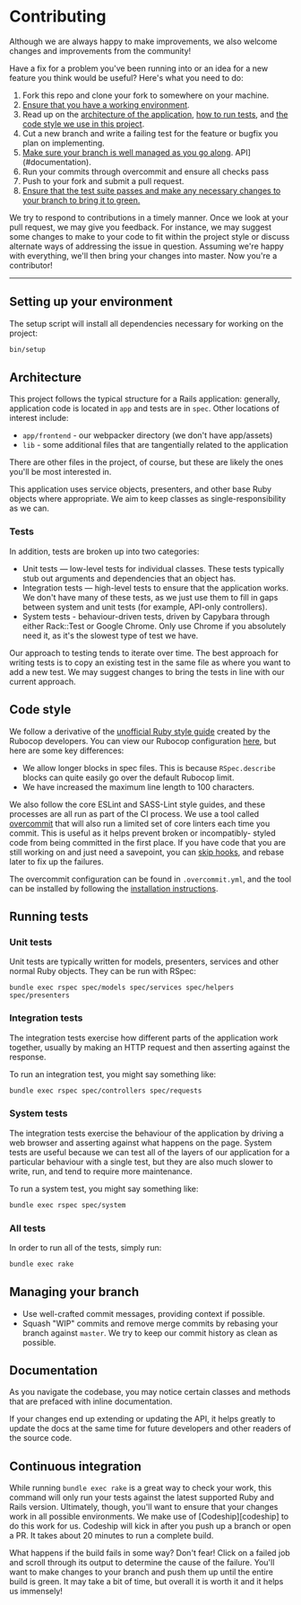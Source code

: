 # Contributing

Although we are always happy to make improvements, we also
welcome changes and improvements from the community!

Have a fix for a problem you've been running into or an idea for a new feature
you think would be useful? Here's what you need to do:

1. Fork this repo and clone your fork to somewhere on your machine.
1. [Ensure that you have a working environment](#setting-up-your-environment).
1. Read up on the [architecture of the application](#architecture), [how to run
   tests](#running-tests), and [the code style we use in this
   project](#code-style).
1. Cut a new branch and write a failing test for the feature or bugfix you plan
   on implementing.
1. [Make sure your branch is well managed as you go
   along](#managing-your-branch).
   API](#documentation).
1. Run your commits through overcommit and ensure all checks pass
1. Push to your fork and submit a pull request.
1. [Ensure that the test suite passes and make any necessary changes
   to your branch to bring it to green.](#continuous-integration)

We try to respond to contributions in a timely manner. Once we look at your pull request,
we may give you feedback. For instance, we may suggest some changes to make to
your code to fit within the project style or discuss alternate ways of addressing
the issue in question. Assuming we're happy with everything, we'll then bring your
changes into master. Now you're a contributor!

---

## Setting up your environment

The setup script will install all dependencies necessary for working on the
project:

```bash
bin/setup
```

## Architecture

This project follows the typical structure for a Rails application: generally, application code is located in `app`
and tests are in `spec`. Other locations of interest include:

* `app/frontend` - our webpacker directory (we don't have app/assets)
* `lib` - some additional files that are tangentially related to the application

There are other files in the project, of course, but these are likely the ones
you'll be most interested in.

This application uses service objects, presenters, and other base Ruby objects where
appropriate. We aim to keep classes as single-responsibility as we can.

### Tests

In addition, tests are broken up into two categories:

* Unit tests — low-level tests for individual classes. These tests typically stub out arguments and dependencies
  that an object has.
* Integration tests — high-level tests to ensure that the application works. We don't have many of these tests, as
  we just use them to fill in gaps between system and unit tests (for example, API-only controllers).
* System tests - behaviour-driven tests, driven by Capybara through either Rack::Test or Google Chrome. Only use
  Chrome if you absolutely need it, as it's the slowest type of test we have.

Our approach to testing tends to iterate over time. The best approach for writing tests is to copy an existing test in the same file as where you want to add a new test. We may suggest changes to bring the tests in line with
our current approach.

## Code style

We follow a derivative of the [unofficial Ruby style guide] created by the
Rubocop developers. You can view our Rubocop configuration [here], but here are
some key differences:

* We allow longer blocks in spec files. This is because `RSpec.describe` blocks can
  quite easily go over the default Rubocop limit.
* We have increased the maximum line length to 100 characters.

[unofficial Ruby style guide]: https://github.com/rubocop-hq/ruby-style-guide
[here]: .rubocop.yml

We also follow the core ESLint and SASS-Lint style guides, and these processes are all
run as part of the CI process. We use a tool called [overcommit](https://github.com/sds/overcommit)
that will also run a limited set of core linters each time you commit.
This is useful as it helps prevent broken or incompatibly- styled code from being committed in the first place.
If you have code that you are still working on and just need a savepoint, you can [skip hooks](https://github.com/sds/overcommit#skipping-hooks), and rebase later to fix up the failures.

The overcommit configuration can be found in `.overcommit.yml`, and the tool can be installed by
following the [installation instructions](https://github.com/sds/overcommit#installation).

## Running tests

### Unit tests

Unit tests are typically written for models, presenters, services and other normal Ruby objects.
They can be run with RSpec:

```
bundle exec rspec spec/models spec/services spec/helpers spec/presenters
```

### Integration tests

The integration tests exercise how different parts of the application work together, usually by making
an HTTP request and then asserting against the response.

To run an integration test, you might say something like:

```bash
bundle exec rspec spec/controllers spec/requests
```

### System tests

The integration tests exercise the behaviour of the application by driving a web browser
and asserting against what happens on the page. System tests are useful because we can test
all of the layers of our application for a particular behaviour with a single test, but they
are also much slower to write, run, and tend to require more maintenance.

To run a system test, you might say something like:

```bash
bundle exec rspec spec/system
```

### All tests

In order to run all of the tests, simply run:

```bash
bundle exec rake
```


## Managing your branch

* Use well-crafted commit messages, providing context if possible.
* Squash "WIP" commits and remove merge commits by rebasing your branch against
  `master`. We try to keep our commit history as clean as possible.

## Documentation

As you navigate the codebase, you may notice certain classes and methods that
are prefaced with inline documentation.

If your changes end up extending or updating the API, it helps greatly to update the
docs at the same time for future developers and other readers of the source code.


## Continuous integration

While running `bundle exec rake` is a great way to check your work, this command
will only run your tests against the latest supported Ruby and Rails version.
Ultimately, though, you'll want to ensure that your changes work in all possible
environments. We make use of [Codeship][codeship] to do this work for us. Codeship
will kick in after you push up a branch or open a PR. It takes about 20 minutes to
run a complete build.

What happens if the build fails in some way? Don't fear! Click on a failed job
and scroll through its output to determine the cause of the failure. You'll want
to make changes to your branch and push them up until the entire build is green.
It may take a bit of time, but overall it is worth it and it helps us immensely!

[travis]: https://codeship.io
